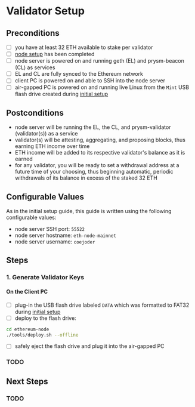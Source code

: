 # Validator Setup

## Preconditions
- [ ] you have at least 32 ETH available to stake per validator
- [ ] [node setup](./node-setup.md) has been completed
- [ ] node server is powered on and running geth (EL) and prysm-beacon (CL) as services
- [ ] EL and CL are fully synced to the Ethereum network
- [ ] client PC is powered on and able to SSH into the node server
- [ ] air-gapped PC is powered on and running live Linux from the `Mint` USB flash drive created during [initial setup](./initial-setup.md)

## Postconditions
- node server will be running the EL, the CL, and prysm-validator (validator(s)) as a service
- validator(s) will be attesting, aggregating, and proposing blocks, thus earning ETH income over time
- ETH income will be added to its respective validator's balance as it is earned
- for any validator, you will be ready to set a withdrawal address at a future time of your choosing, thus beginning automatic, periodic withdrawals of its balance in excess of the staked 32 ETH

## Configurable Values
As in the initial setup guide, this guide is written using the following configurable values:
- node server SSH port: `55522`
- node server hostname: `eth-node-mainnet`
- node server username: `coejoder`

## Steps

### 1. Generate Validator Keys

#### On the Client PC
- [ ] plug-in the USB flash drive labeled `DATA` which was formatted to FAT32 during [initial setup](./initial-setup.md)
- [ ] deploy to the flash drive:
```bash
cd ethereum-node
./tools/deploy.sh --offline
```
- [ ] safely eject the flash drive and plug it into the air-gapped PC

### TODO

## Next Steps

### TODO
